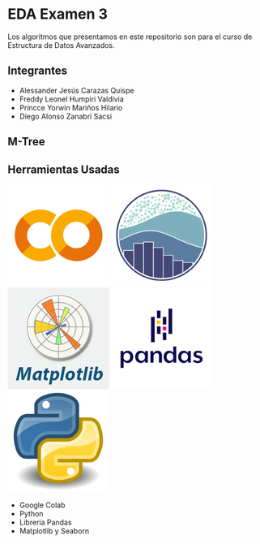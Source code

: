 # EDA Examen 3
Los algoritmos que presentamos en este repositorio son para el curso de Estructura de Datos Avanzados.
## Integrantes
- Alessander Jesús Carazas Quispe
- Freddy Leonel Humpiri Valdivia
- Princce Yorwin Mariños Hilario
- Diego Alonso Zanabri Sacsi

## M-Tree

## Herramientas Usadas
<img src="/img/Colab.png" alt="Ejemplo de imagen" width="200">
<img src="/img/seaborn.png" alt="Ejemplo de imagen" width="200">
<img src="/img/matplotlib.png" alt="Ejemplo de imagen" width="200">
<img src="/img/pandas.png" alt="Ejemplo de imagen" width="200">
<img src="/img/Python.png" alt="Ejemplo de imagen" width="200">

- Google Colab
- Python
- Libreria Pandas
- Matplotlib y Seaborn
